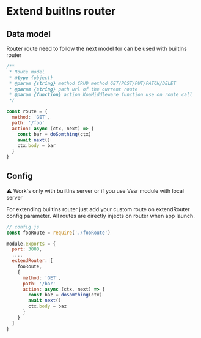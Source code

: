 # Extend buitIns router

## Data model

Router route need to follow the next model for can be used with builtIns router

```js
/**
 * Route model
 * @type {object}
 * @param {string} method CRUD method GET/POST/PUT/PATCH/DELET
 * @param {string} path url of the current route
 * @param {function} action KoaMiddleware function use on route call
 */

const route = {
  method: 'GET',
  path: '/foo'
  action: async (ctx, next) => {
    const bar = doSomthing(ctx)
    await next()
    ctx.body = bar
  }
}
```

## Config

:warning: Work's only with builtIns server or if you use Vssr module with local server

For extending builtIns router just add your custom route on extendRouter config parameter. All routes are directly injects on router when app launch.

```js
// config.js
const fooRoute = require('./fooRoute')

module.exports = {
  port: 3000,
  ...,
  extendRouter: [
    fooRoute,
    {
      method: 'GET',
      path: '/bar'
      action: async (ctx, next) => {
        const baz = doSomthing(ctx)
        await next()
        ctx.body = baz
      }
    }
  ]
}
```